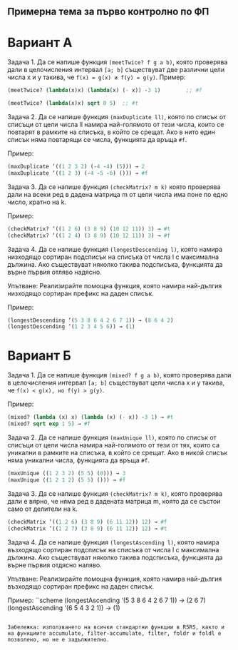 ## Примерна тема за първо контролно по ФП

# Вариант А

Задача 1. Да се напише функция `(meetTwice? f g a b)`, която проверява дали в целочисления интервал `[a; b]` 
          съществуват две различни цели числа x и y такива, че `f(x) = g(x) и f(y) = g(y)`.
Пример: 

```scheme
(meetTwice? (lambda(x)x) (lambda(x) (- x)) -3 1)        ;; #f 

(meetTwice? (lambda(x)x) sqrt 0 5)  ;; #t
```

Задача 2. Да се напише функция `(maxDuplicate ll)`, която по списък от списъци от цели числа ll намира най-­голямото от тези числа, 
които се повтарят в рамките на списъка, в който се срещат. Ако в нито един списък няма повтарящи се числа, функцията да връща `#f`.

Пример: 
```scheme 
(maxDuplicate ‘((1 2 3 2) (-­4 -­4) (5))) → 2 
(maxDuplicate ‘((1 2 3) (-­4 -­5 -6) ())) → #f 
 ```

Задача 3. Да се напише функция `(checkMatrix? m k)` която проверява дали на всеки ред в дадена матрица m от цели числа има поне по едно число, кратно на k.

Пример:
```scheme
(checkMatrix? ‘((1 2 6) (3 8 9) (10 12 11)) 3) → #t
(checkMatrix? ‘((1 2 4) (3 8 9) (10 12 11)) 3) → #f
 ```

Задача 4. Да се напише функция `(longestDescending­ l)`, която намира низходящо сортиран подсписък на списъка от числа l с максимална дължина. Ако съществуват няколко такива подсписъка, функцията да върне първия отляво надясно.

Упътване: Реализирайте помощна функция, която намира най-дългия низходящо сортиран префикс на даден списък.

Пример: 
 ```scheme
 (longestDescending­ ‘(5 3 8 6 4 2 6 7 1)) → (8 6 4 2)
(longestDescending­ ‘(1 2 3 4 5 6)) → (1)
 ```

# Вариант Б

Задача 1. Да се напише функция `(mixed? f g a b)`, която проверява дали в целочисления интервал `[a; b]` съществуват цели числа x и y такива, че `f(x) < g(x), но f(y) > g(y)`.

Пример:
 ```scheme
 (mixed? (lambda (x) x) (lambda (x) (- x)) -3 1) → #t
 (mixed? sqrt exp 1 5) → #f
 ```


Задача 2. Да се напише функция `(maxUnique ll)`, която по списък от списъци от цели числа намира най-голямото от тези от тях, които са уникални в рамките на списъка, в който се срещат. Ако в никой списък няма уникални числа, функцията да връща `#f`.

 ```scheme
(maxUnique ((1 2 3 2) (5 5) (0))) → 3
(maxUnique ((1 2 1 2) (5 5) ())) → #f
 ```

Задача 3. Да се напише функция `(checkMatrix? m k)`, която проверява дали e вярно, че няма ред в дадената матрица m, която да се състои само от делители на k.

 ```scheme
(checkMatrix ‘((1 2 6) (3 8 9) (6 11 12)) 12) → #f
(checkMatrix ‘((1 2 7) (3 8 9) (6 11 12)) 12) → #t
 ```

Задача 4. Да се напише функция `(longestAscending­ l)`, която намира възходящо сортиран подсписък на списъка от числа l с максимална дължина. Ако съществуват няколко такива подсписъка, функцията да върне първия отдясно наляво.

Упътване: Реализирайте помощна функция, която намира най-дългия възходящо сортиран префикс на даден списък.

Пример: 
 ``scheme 
(longestAscending­ ‘(5 3 8 6 4 2 6 7 1)) → (2 6 7)
(longestAscending­ ‘(6 5 4 3 2 1)) → (1)
 ```

Забележка: използването на всички стандартни функции в R5RS, както и на функциите accumulate, filter-accumulate, filter, foldr и foldl е позволено, но не е задължително.
